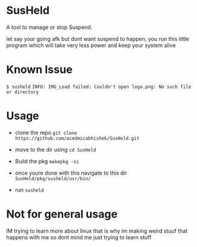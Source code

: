# SusHeld
A tool to manage or stop Suspend.

let say your going afk but dont want suspend to happen,
you run this little program which will take very less power 
and keep your system alive

# Known Issue 
```$ susheld```
```INFO: IMG_Load failed: Couldn't open logo.png: No such file or directory```

# Usage
- clone the repo
```git clone https://github.com/acedmicabhishek/SusHeld.git```
- move to the dir using
``` cd SusHeld ```
- Build the pkg
``` makepkg -si ```

- once youre done with this navigate to this dir
```SusHeld/pkg/susheld/usr/bin/```

- run ```susheld```

# Not for general usage
IM trying to learn more about linux that is why im making weird stuuf that happens with me so dont mind me
just trying to learn stuff
